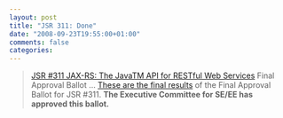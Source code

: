 ```yaml
---
layout: post
title: "JSR 311: Done"
date: "2008-09-23T19:55:00+01:00"
comments: false
categories: 
---
```


<blockquote>
<p><a href="http://jcp.org/en/jsr/detail?id=311">JSR #311 JAX-RS: The JavaTM API for RESTful Web Services</a> Final Approval Ballot … <a href="http://jcp.org/en/jsr/results?id=4715">These are the final results</a> of the Final Approval Ballot for JSR #311. <b>The Executive Committee for SE/EE has approved this ballot.</b></p>
</blockquote>


